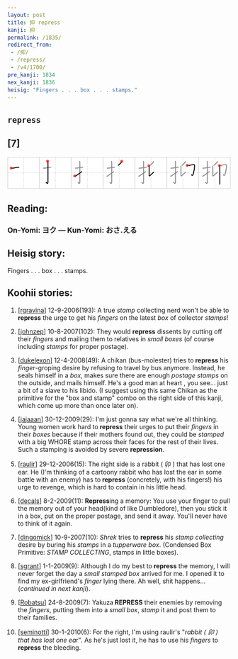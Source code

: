 ```yaml
---
layout: post
title: 抑 repress
kanji: 抑
permalink: /1835/
redirect_from:
 - /抑/
 - /repress/
 - /v4/1700/
pre_kanji: 1834
nex_kanji: 1836
heisig: "Fingers . . . box . . . stamps."
---
```


## `repress`

## [7]

<div class="stroke"><img src="../images/E68A91.png" /></div>

## Reading:

### On-Yomi: ヨク &mdash; Kun-Yomi: おさ.える

## Heisig story:

Fingers . . . box . . . stamps.

## Koohii stories:

1) [<a href="http://kanji.koohii.com/profile/rgravina">rgravina</a>] 12-9-2006(193): A true <em>stamp</em> collecting nerd won&#039;t be able to<strong> repress</strong> the urge to get his <em>fingers</em> on the latest <em>box</em> of collector <em>stamps</em>!

2) [<a href="http://kanji.koohii.com/profile/johnzep">johnzep</a>] 10-8-2007(102): They would <strong>repress</strong> dissents by cutting off their <em>fingers</em> and mailing them to relatives in <em>small boxes</em> (of course including <em>stamps</em> for proper postage).

3) [<a href="http://kanji.koohii.com/profile/dukelexon">dukelexon</a>] 12-4-2008(49): A chikan (bus-molester) tries to<strong> repress</strong> his <em>finger</em>-groping desire by refusing to travel by bus anymore. Instead, he seals himself in a <em>box</em>, makes sure there are enough <em>postage stamps</em> on the outside, and mails himself. He&#039;s a good man at heart , you see... just a bit of a slave to his libido. (I suggest using this same Chikan as the primitive for the &quot;box and stamp&quot; combo on the right side of this kanji, which come up more than once later on).

4) [<a href="http://kanji.koohii.com/profile/jajaaan">jajaaan</a>] 30-12-2009(29): I&#039;m just gonna say what we&#039;re all thinking. Young women work hard to<strong> repress</strong> their urges to put their <em>fingers</em> in their <em>boxes</em> because if their mothers found out, they could be <em>stamped</em> with a big WHORE stamp across their faces for the rest of their lives. Such a stamping is avoided by severe <strong>repression</strong>.

5) [<a href="http://kanji.koohii.com/profile/raulir">raulir</a>] 29-12-2006(15): The right side is a rabbit ( 卯 ) that has lost one ear. He (I&#039;m thinking of a cartoony rabbit who has lost the ear in some battle with an enemy) has to<strong> repress</strong> (concretely, with his fingers!) his urge to revenge, which is hard to contain in his little head.

6) [<a href="http://kanji.koohii.com/profile/decals">decals</a>] 8-2-2009(11): <strong>Repress</strong>ing a memory: You use your finger to pull the memory out of your head(kind of like Dumbledore), then you stick it in a box, put on the proper postage, and send it away. You&#039;ll never have to think of it again.

7) [<a href="http://kanji.koohii.com/profile/dingomick">dingomick</a>] 10-9-2007(10): <em>Shrek</em> tries to <strong>repress</strong> his <em>stamp collecting</em> desire by buring his <em>stamps</em> in a <em>tupperware box</em>. (Condensed Box Primitive: <em>STAMP COLLECTING</em>, stamps in little boxes).

8) [<a href="http://kanji.koohii.com/profile/sgrant">sgrant</a>] 1-1-2009(9): Although I do my best to<strong> repress</strong> the memory, I will never forget the day a <em>small stamped box</em> arrived for me. I opened it to find my ex-girlfriend&#039;s <em>finger</em> lying there. Ah well, shit happens... (<em>continued in next kanji</em>).

9) [<a href="http://kanji.koohii.com/profile/Robatsu">Robatsu</a>] 24-8-2009(7): Yakuza<strong> REPRESS</strong> their enemies by removing the <em>fingers</em>, putting them into a <em>small box</em>, <em>stamp</em> it and post them to their families.

10) [<a href="http://kanji.koohii.com/profile/seminotti">seminotti</a>] 30-1-2010(6): For the right, I&#039;m using raulir&#039;s &quot;<em>rabbit ( 卯 ) that has lost one ea</em>r&quot;. As he&#039;s just lost it, he has to use his <em>fingers</em> to<strong> repress</strong> the bleeding.
